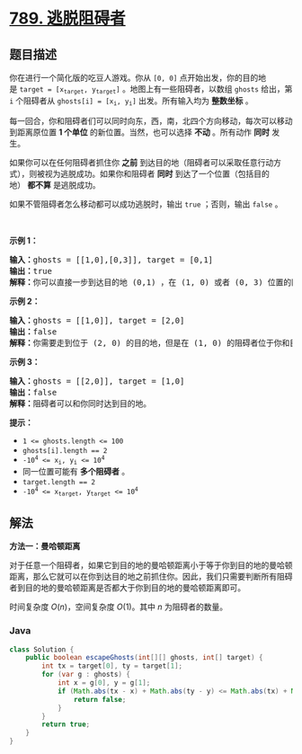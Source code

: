 # [789. 逃脱阻碍者](https://leetcode.cn/problems/escape-the-ghosts)

## 题目描述

<p>你在进行一个简化版的吃豆人游戏。你从 <code>[0, 0]</code> 点开始出发，你的目的地是&nbsp;<code>target = [x<sub>target</sub>, y<sub>target</sub>]</code> 。地图上有一些阻碍者，以数组 <code>ghosts</code> 给出，第 <code>i</code> 个阻碍者从&nbsp;<code>ghosts[i] = [x<sub>i</sub>, y<sub>i</sub>]</code>&nbsp;出发。所有输入均为 <strong>整数坐标</strong> 。</p>

<p>每一回合，你和阻碍者们可以同时向东，西，南，北四个方向移动，每次可以移动到距离原位置 <strong>1 个单位</strong> 的新位置。当然，也可以选择 <strong>不动</strong> 。所有动作 <strong>同时</strong> 发生。</p>

<p>如果你可以在任何阻碍者抓住你 <strong>之前</strong> 到达目的地（阻碍者可以采取任意行动方式），则被视为逃脱成功。如果你和阻碍者 <strong>同时</strong> 到达了一个位置（包括目的地）&nbsp;<strong>都不算</strong>&nbsp;是逃脱成功。</p>

<p>如果不管阻碍者怎么移动都可以成功逃脱时，输出 <code>true</code> ；否则，输出 <code>false</code> 。</p>
&nbsp;

<p><strong>示例 1：</strong></p>

<pre>
<strong>输入：</strong>ghosts = [[1,0],[0,3]], target = [0,1]
<strong>输出：</strong>true
<strong>解释：</strong>你可以直接一步到达目的地 (0,1) ，在 (1, 0) 或者 (0, 3) 位置的阻碍者都不可能抓住你。 
</pre>

<p><strong>示例 2：</strong></p>

<pre>
<strong>输入：</strong>ghosts = [[1,0]], target = [2,0]
<strong>输出：</strong>false
<strong>解释：</strong>你需要走到位于 (2, 0) 的目的地，但是在 (1, 0) 的阻碍者位于你和目的地之间。 
</pre>

<p><strong>示例 3：</strong></p>

<pre>
<strong>输入：</strong>ghosts = [[2,0]], target = [1,0]
<strong>输出：</strong>false
<strong>解释：</strong>阻碍者可以和你同时达到目的地。 
</pre>

<p><strong>提示：</strong></p>

<ul>
	<li><code>1 &lt;= ghosts.length &lt;= 100</code></li>
	<li><code>ghosts[i].length == 2</code></li>
	<li><code>-10<sup>4</sup> &lt;= x<sub>i</sub>, y<sub>i</sub> &lt;= 10<sup>4</sup></code></li>
	<li>同一位置可能有 <strong>多个阻碍者</strong> 。</li>
	<li><code>target.length == 2</code></li>
	<li><code>-10<sup>4</sup> &lt;= x<sub>target</sub>, y<sub>target</sub> &lt;= 10<sup>4</sup></code></li>
</ul>

## 解法

**方法一：曼哈顿距离**

对于任意一个阻碍者，如果它到目的地的曼哈顿距离小于等于你到目的地的曼哈顿距离，那么它就可以在你到达目的地之前抓住你。因此，我们只需要判断所有阻碍者到目的地的曼哈顿距离是否都大于你到目的地的曼哈顿距离即可。

时间复杂度 $O(n)$，空间复杂度 $O(1)$。其中 $n$ 为阻碍者的数量。

### **Java**

```java
class Solution {
    public boolean escapeGhosts(int[][] ghosts, int[] target) {
        int tx = target[0], ty = target[1];
        for (var g : ghosts) {
            int x = g[0], y = g[1];
            if (Math.abs(tx - x) + Math.abs(ty - y) <= Math.abs(tx) + Math.abs(ty)) {
                return false;
            }
        }
        return true;
    }
}
```
